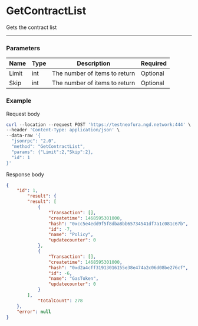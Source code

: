 # GetContractList
Gets the contract list
<hr>

### Parameters
|    Name    | Type | Description | Required |
| ---------- | --- |    ------    | ----|
| Limit    | int|  The number of items to return| Optional|
| Skip    | int|  The number of items to return| Optional |

### Example

Request body

``` powershell
curl --location --request POST 'https://testneofura.ngd.network:444' \
--header 'Content-Type: application/json' \
--data-raw '{
  "jsonrpc": "2.0",
  "method": "GetContractList",
  "params": {"Limit":2,"Skip":2},
  "id": 1
}'
```

Response body

```json
{
    "id": 1,
        "result": {
        "result": [
            {
                "Transaction": [],
                "createtime": 1468595301000,
                "hash": "0xcc5e4edd9f5f8dba8bb65734541df7a1c081c67b",
                "id": -7,
                "name": "Policy",
                "updatecounter": 0
            },
            {
                "Transaction": [],
                "createtime": 1468595301000,
                "hash": "0xd2a4cff31913016155e38e474a2c06d08be276cf",
                "id": -6,
                "name": "GasToken",
                "updatecounter": 0
            }
        ],
            "totalCount": 278
    },
    "error": null
}
```
